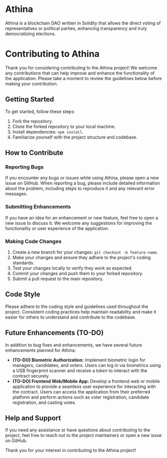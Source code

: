 
# Athina

Athina is a blockchain DAO written in Solidity that allows the direct voting of representatives or political parties, enhancing transparency and truly democratizing elections.

# Contributing to Athina

Thank you for considering contributing to the Athina project! We welcome any contributions that can help improve and enhance the functionality of the application. Please take a moment to review the guidelines below before making your contribution.

## Getting Started

To get started, follow these steps:

1. Fork the repository.
2. Clone the forked repository to your local machine.
3. Install dependencies: `npm install`.
4. Familiarize yourself with the project structure and codebase.

## How to Contribute

### Reporting Bugs

If you encounter any bugs or issues while using Athina, please open a new issue on GitHub. When reporting a bug, please include detailed information about the problem, including steps to reproduce it and any relevant error messages.

### Submitting Enhancements

If you have an idea for an enhancement or new feature, feel free to open a new issue to discuss it. We welcome any suggestions for improving the functionality or user experience of the application.

### Making Code Changes

1. Create a new branch for your changes: `git checkout -b feature-name`.
2. Make your changes and ensure they adhere to the project's coding standards.
3. Test your changes locally to verify they work as expected.
4. Commit your changes and push them to your forked repository.
5. Submit a pull request to the main repository.

## Code Style

Please adhere to the coding style and guidelines used throughout the project. Consistent coding practices help maintain readability and make it easier for others to understand and contribute to the codebase.

## Future Enhancements (TO-DO)

In addition to bug fixes and enhancements, we have several future enhancements planned for Athina:

- **(TO-DO) Biometric Authorization:** Implement biometric login for managers, candidates, and voters. Users can log in via biometrics using a USB fingerprint scanner and receive a token to interact with the contract securely.
- **(TO-DO) Frontend Web/Mobile App:** Develop a frontend web or mobile application to provide a seamless user experience for interacting with the contract. Users can access the application from their preferred platform and perform actions such as voter registration, candidate registration, and casting votes.

## Help and Support

If you need any assistance or have questions about contributing to the project, feel free to reach out to the project maintainers or open a new issue on GitHub.

Thank you for your interest in contributing to the Athina project!
